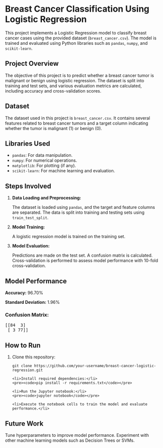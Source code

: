 <h1>Breast Cancer Classification Using Logistic Regression</h1>

<p>
    This project implements a Logistic Regression model to classify breast cancer cases using the provided dataset 
    (<code>breast_cancer.csv</code>). The model is trained and evaluated using Python libraries such as <code>pandas</code>, 
    <code>numpy</code>, and <code>scikit-learn</code>.
</p>

<h2>Project Overview</h2>
<p>
    The objective of this project is to predict whether a breast cancer tumor is malignant or benign using logistic regression. 
    The dataset is split into training and test sets, and various evaluation metrics are calculated, including accuracy and 
    cross-validation scores.
</p>

<h2>Dataset</h2>
<p>
    The dataset used in this project is <code>breast_cancer.csv</code>. It contains several features related to breast cancer 
    tumors and a target column indicating whether the tumor is malignant (1) or benign (0).
</p>

<h2>Libraries Used</h2>
<ul>
    <li><code>pandas</code>: For data manipulation.</li>
    <li><code>numpy</code>: For numerical operations.</li>
    <li><code>matplotlib</code>: For plotting (if any).</li>
    <li><code>scikit-learn</code>: For machine learning and evaluation.</li>
</ul>

<h2>Steps Involved</h2>
<ol>
    <li><strong>Data Loading and Preprocessing:</strong>
        <p>
            The dataset is loaded using <code>pandas</code>, and the target and feature columns are separated. 
            The data is split into training and testing sets using <code>train_test_split</code>.
        </p>
    </li>
    <li><strong>Model Training:</strong>
        <p>A logistic regression model is trained on the training set.</p>
    </li>
    <li><strong>Model Evaluation:</strong>
        <p>Predictions are made on the test set. A confusion matrix is calculated. 
            Cross-validation is performed to assess model performance with 10-fold cross-validation.
        </p>
    </li>
</ol>

<h2>Model Performance</h2>
<p><strong>Accuracy:</strong> 96.70%</p>
<p><strong>Standard Deviation:</strong> 1.96%</p>

<h3>Confusion Matrix:</h3>
<pre>
[[84  3]
 [ 3 77]]
</pre>

<h2>How to Run</h2>
<ol>
    <li>Clone this repository:</li>
    <pre><code>git clone https://github.com/your-username/breast-cancer-logistic-regression.git</code></pre>

    <li>Install required dependencies:</li>
    <pre><code>pip install -r requirements.txt</code></pre>

    <li>Run the Jupyter notebook:</li>
    <pre><code>jupyter notebook</code></pre>

    <li>Execute the notebook cells to train the model and evaluate performance.</li>
</ol>

<h2>Future Work</h2>
<p>
    Tune hyperparameters to improve model performance. 
    Experiment with other machine learning models such as Decision Trees or SVMs.
</p>
